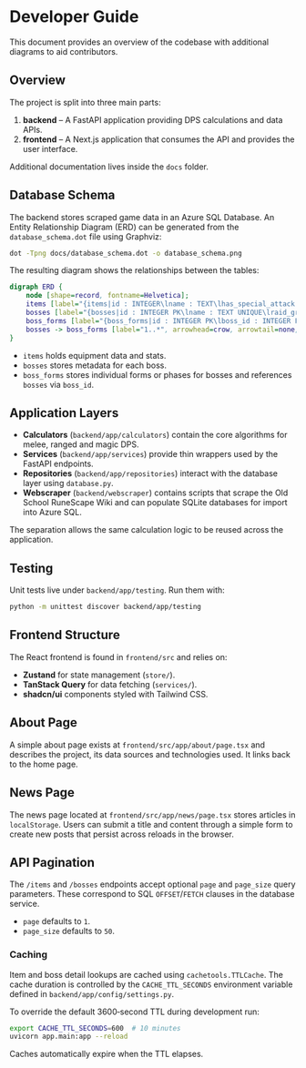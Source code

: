 # Developer Guide

This document provides an overview of the codebase with additional diagrams to aid contributors.

## Overview

The project is split into three main parts:

1. **backend** – A FastAPI application providing DPS calculations and data APIs.
2. **frontend** – A Next.js application that consumes the API and provides the user interface.

Additional documentation lives inside the `docs` folder.

## Database Schema

The backend stores scraped game data in an Azure SQL Database. An Entity Relationship Diagram (ERD) can be generated from the `database_schema.dot` file using Graphviz:

```bash
dot -Tpng docs/database_schema.dot -o database_schema.png
```

The resulting diagram shows the relationships between the tables:

```dot
digraph ERD {
    node [shape=record, fontname=Helvetica];
    items [label="{items|id : INTEGER\lname : TEXT\lhas_special_attack : BOOLEAN\lspecial_attack_text : TEXT\lhas_passive_effect : BOOLEAN\lpassive_effect_text : TEXT\lhas_combat_stats : BOOLEAN\lis_tradeable : BOOLEAN\lslot : TEXT\licons : TEXT\lcombat_stats : TEXT\lraw_html : TEXT}"];
    bosses [label="{bosses|id : INTEGER PK\lname : TEXT UNIQUE\lraid_group : TEXT\lexamine : TEXT\lrelease_date : TEXT\llocation : TEXT\lslayer_level : INTEGER\lslayer_xp : INTEGER\lslayer_category : TEXT\lhas_multiple_forms : BOOLEAN\lraw_html : TEXT}"];
    boss_forms [label="{boss_forms|id : INTEGER PK\lboss_id : INTEGER FK\lform_name : TEXT\lform_order : INTEGER\lcombat_level : INTEGER\lhitpoints : INTEGER\lmax_hit : TEXT\lattack_speed : INTEGER\lattack_style : TEXT\lattack_level : INTEGER\lstrength_level : INTEGER\ldefence_level : INTEGER\lmagic_level : INTEGER\lranged_level : INTEGER\laggressive_attack_bonus : INTEGER\laggressive_strength_bonus : INTEGER\laggressive_magic_bonus : INTEGER\laggressive_magic_strength_bonus : INTEGER\laggressive_ranged_bonus : INTEGER\laggressive_ranged_strength_bonus : INTEGER\ldefence_stab : INTEGER\ldefence_slash : INTEGER\ldefence_crush : INTEGER\ldefence_magic : INTEGER\lelemental_weakness_type : TEXT\lelemental_weakness_percent : TEXT\ldefence_ranged_light : INTEGER\ldefence_ranged_standard : INTEGER\ldefence_ranged_heavy : INTEGER\lattribute : TEXT\lxp_bonus : TEXT\laggressive : BOOLEAN\lpoisonous : BOOLEAN\lpoison_immunity : BOOLEAN\lvenom_immunity : BOOLEAN\lmelee_immunity : BOOLEAN\lmagic_immunity : BOOLEAN\lranged_immunity : BOOLEAN\lcannon_immunity : BOOLEAN\lthrall_immunity : BOOLEAN\lspecial_mechanics : TEXT\limage_url : TEXT\licons : TEXT\lsize : INTEGER\lnpc_ids : TEXT\lassigned_by : TEXT}"];
    bosses -> boss_forms [label="1..*", arrowhead=crow, arrowtail=none, dir=both];
}
```

- `items` holds equipment data and stats.
- `bosses` stores metadata for each boss.
- `boss_forms` stores individual forms or phases for bosses and references `bosses` via `boss_id`.

## Application Layers

- **Calculators** (`backend/app/calculators`) contain the core algorithms for melee, ranged and magic DPS.
- **Services** (`backend/app/services`) provide thin wrappers used by the FastAPI endpoints.
- **Repositories** (`backend/app/repositories`) interact with the database layer using `database.py`.
- **Webscraper** (`backend/webscraper`) contains scripts that scrape the Old School RuneScape Wiki and can populate SQLite databases for import into Azure SQL.

The separation allows the same calculation logic to be reused across the application.

## Testing

Unit tests live under `backend/app/testing`. Run them with:

```bash
python -m unittest discover backend/app/testing
```

## Frontend Structure

The React frontend is found in `frontend/src` and relies on:

- **Zustand** for state management (`store/`).
- **TanStack Query** for data fetching (`services/`).
- **shadcn/ui** components styled with Tailwind CSS.

## About Page

A simple about page exists at `frontend/src/app/about/page.tsx` and describes the project, its data sources and technologies used. It links back to the home page.

## News Page

The news page located at `frontend/src/app/news/page.tsx` stores articles in
`localStorage`. Users can submit a title and content through a simple form to
create new posts that persist across reloads in the browser.

## API Pagination

The `/items` and `/bosses` endpoints accept optional `page` and `page_size` query parameters. These correspond to SQL `OFFSET`/`FETCH` clauses in the database service.

- `page` defaults to `1`.
- `page_size` defaults to `50`.

### Caching

Item and boss detail lookups are cached using `cachetools.TTLCache`.
The cache duration is controlled by the `CACHE_TTL_SECONDS` environment
variable defined in `backend/app/config/settings.py`.

To override the default 3600‑second TTL during development run:

```bash
export CACHE_TTL_SECONDS=600  # 10 minutes
uvicorn app.main:app --reload
```

Caches automatically expire when the TTL elapses.

